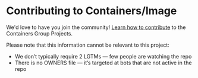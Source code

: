 # Contributing to Containers/Image

We'd love to have you join the community! [Learn how to contribute](https://github.com/containers/common/blob/main/CONTRIBUTING.md) to the Containers Group Projects.

Please note that this information cannot be relevant to this project:

- We don’t typically require 2 LGTMs — few people are watching the repo
- There is no OWNERS file — it’s targeted at bots that are not active in the repo

